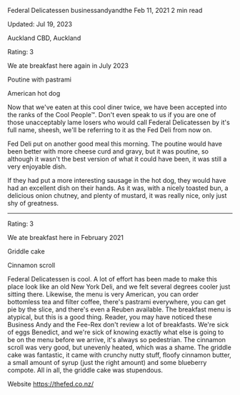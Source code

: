 Federal Delicatessen
businessandyandthe
Feb 11, 2021
2 min read

Updated: Jul 19, 2023

Auckland CBD, Auckland

Rating: 3

We ate breakfast here again in July 2023

Poutine with pastrami

American hot dog

Now that we've eaten at this cool diner twice, we have been accepted into the ranks of the Cool People™. Don't even speak to us if you are one of those unacceptably lame losers who would call Federal Delicatessen by it's full name, sheesh, we'll be referring to it as the Fed Deli from now on.

Fed Deli put on another good meal this morning. The poutine would have been better with more cheese curd and gravy, but it was poutine, so although it wasn't the best version of what it could have been, it was still a very enjoyable dish. 

If they had put a more interesting sausage in the hot dog, they would have had an excellent dish on their hands. As it was, with a nicely toasted bun, a delicious onion chutney, and plenty of mustard, it was really nice, only just shy of greatness.

---------------------------------------------------------------------------------------------------------------------------

Rating: 3

We ate breakfast here in February 2021

Griddle cake

Cinnamon scroll

Federal Delicatessen is cool. A lot of effort has been made to make this place look like an old New York Deli, and we felt several degrees cooler just sitting there. Likewise, the menu is very American, you can order bottomless tea and filter coffee, there's pastrami everywhere, you can get pie by the slice, and there's even a Reuben available. The breakfast menu is atypical, but this is a good thing. Reader, you may have noticed these Business Andy and the Fee-Rex don't review a lot of breakfasts. We're sick of eggs Benedict, and we're sick of knowing exactly what else is going to be on the menu before we arrive, it's always so pedestrian. The cinnamon scroll was very good, but unevenly heated, which was a shame. The griddle cake was fantastic, it came with crunchy nutty stuff, floofy cinnamon butter, a small amount of syrup (just the right amount) and some blueberry compote. All in all, the griddle cake was stupendous.

Website https://thefed.co.nz/